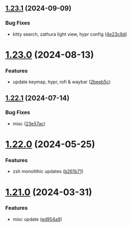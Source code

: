 ## [1.23.1](https://github.com/aayushrathor/dotfiles/compare/v1.23.0...v1.23.1) (2024-09-09)


### Bug Fixes

* kitty search, zathura light view, hypr config ([4e23c9d](https://github.com/aayushrathor/dotfiles/commit/4e23c9da83a747d0acd08064bc477d931fac17fc))



# [1.23.0](https://github.com/aayushrathor/dotfiles/compare/v1.22.1...v1.23.0) (2024-08-13)


### Features

* update keymap, hypr, rofi & waybar ([2beeb5c](https://github.com/aayushrathor/dotfiles/commit/2beeb5cf98ec1eea7a2e8f5477d26b6b9298bdd3))



## [1.22.1](https://github.com/aayushrathor/dotfiles/compare/v1.22.0...v1.22.1) (2024-07-14)


### Bug Fixes

* misc ([23e57ac](https://github.com/aayushrathor/dotfiles/commit/23e57ac8040691dd13aebf3709453f11636b43af))



# [1.22.0](https://github.com/aayushrathor/dotfiles/compare/v1.21.0...v1.22.0) (2024-05-25)


### Features

* zsh monolithic updates ([b261b71](https://github.com/aayushrathor/dotfiles/commit/b261b7113ea69e81ee561665c02d327f26ce7f5b))



# [1.21.0](https://github.com/aayushrathor/dotfiles/compare/v1.20.0...v1.21.0) (2024-03-31)


### Features

* misc update ([ed954a9](https://github.com/aayushrathor/dotfiles/commit/ed954a94591089bf55f5ed92c5fcf71013ff52fd))



